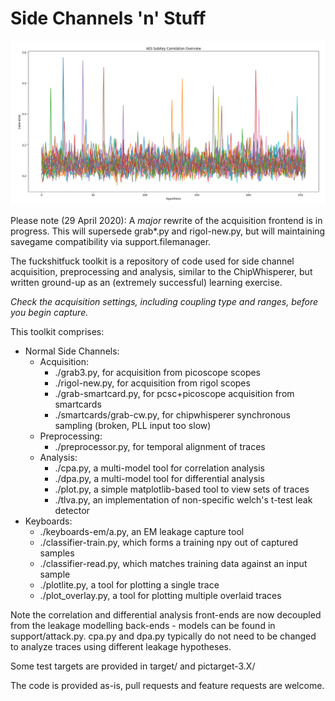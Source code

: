 # Side Channels 'n' Stuff

![Just for fun](fun/cap.png)

Please note (29 April 2020): A *major* rewrite of the acquisition frontend is in progress. This will supersede grab*.py and rigol-new.py, but will maintaining savegame compatibility via support.filemanager.

The fuckshitfuck toolkit is a repository of code used for side channel acquisition, preprocessing and analysis, similar to the ChipWhisperer, but written ground-up as an (extremely successful) learning exercise.

_Check the acquisition settings, including coupling type and ranges, before you begin capture._

This toolkit comprises:

- Normal Side Channels:
  - Acquisition:
    - ./grab3.py, for acquisition from picoscope scopes
    - ./rigol-new.py, for acquisition from rigol scopes
    - ./grab-smartcard.py, for pcsc+picoscope acquisition from smartcards
    - ./smartcards/grab-cw.py, for chipwhisperer synchronous sampling (broken, PLL input too slow)
  - Preprocessing:
    - ./preprocessor.py, for temporal alignment of traces
  - Analysis:
    - ./cpa.py, a multi-model tool for correlation analysis
    - ./dpa.py, a multi-model tool for differential analysis
    - ./plot.py, a simple matplotlib-based tool to view sets of traces
    - ./tlva.py, an implementation of non-specific welch's t-test leak detector
- Keyboards:
  - ./keyboards-em/a.py, an EM leakage capture tool
  - ./classifier-train.py, which forms a training npy out of captured samples
  - ./classifier-read.py, which matches training data against an input sample
  - ./plotlite.py, a tool for plotting a single trace
  - ./plot_overlay.py, a tool for plotting multiple overlaid traces

Note the correlation and differential analysis front-ends are now decoupled from the leakage modelling back-ends - models can be found in support/attack.py. cpa.py and dpa.py typically do not need to be changed to analyze traces using different leakage hypotheses.

Some test targets are provided in target/ and pictarget-3.X/

The code is provided as-is, pull requests and feature requests are welcome.
